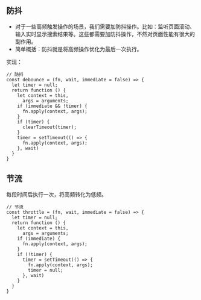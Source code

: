 ## 防抖
- 对于一些高频触发操作的场景，我们需要加防抖操作。比如：监听页面滚动、输入实时显示搜索结果等。这些都需要加防抖操作，不然对页面性能有很大的副作用。
- 简单概括：防抖就是将高频操作优化为最后一次执行。

实现：
```
// 防抖
const debounce = (fn, wait, immediate = false) => {
  let timer = null;
  return function () {
    let context = this,
      args = arguments;
    if (immediate && !timer) {
      fn.apply(context, args);
    }
    if (timer) {
      clearTimeout(timer);
    }
    timer = setTimeout(() => {
      fn.apply(context, args);
    }, wait)
  }
}
```

## 节流
每段时间后执行一次，将高频转化为低频。

```
// 节流
const throttle = (fn, wait, immediate = false) => {
  let timer = null;
  return function () {
    let context = this,
      args = arguments;
    if (immediate) {
      fn.apply(context, args);
    }
    if (!timer) {
      timer = setTimeout(() => {
        fn.apply(context, args);
        timer = null;
      }, wait)
    }
  }
}
```